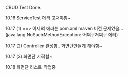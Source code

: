 CRUD Test Done.

10.16 ServiceTest 에러 고쳐야함~ 

10.17 (1) ==> 어제의 에러는 pom.xml maven 버전 문제였음... (java.lang.NoSuchMethodException: 어쩌구저쩌구 에러)
  
10.17 (2) Controller 완성함.. 화면단만들기 해야함~

10.17 (3) 화면단 시작함~

10.18 화면단 리스트 작업중
